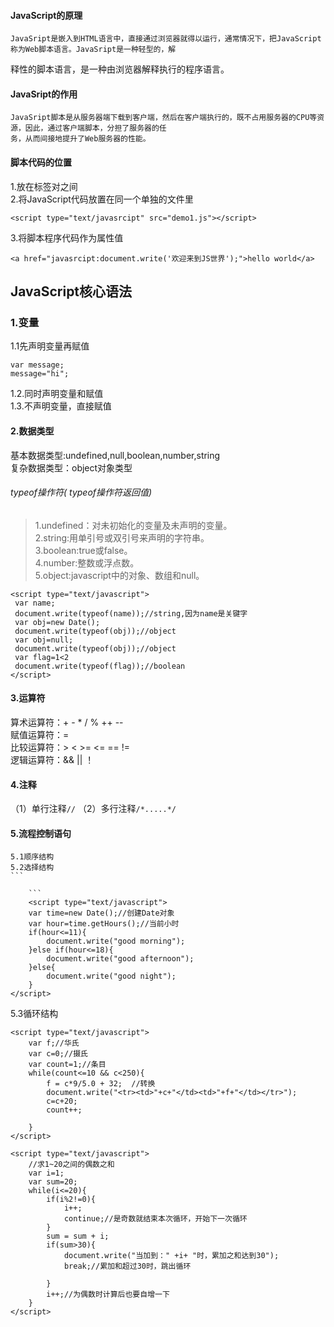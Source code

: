 #### JavaScript的原理
    JavaSript是嵌入到HTML语言中，直接通过浏览器就得以运行，通常情况下，把JavaScript称为Web脚本语言。JavaSript是一种轻型的，解
释性的脚本语言，是一种由浏览器解释执行的程序语言。
#### JavaSript的作用
    JavaSript脚本是从服务器端下载到客户端，然后在客户端执行的，既不占用服务器的CPU等资源，因此，通过客户端脚本，分担了服务器的任
    务，从而间接地提升了Web服务器的性能。
#### 脚本代码的位置
1.放在<script></script>标签对之间<br/>
2.将JavaScript代码放置在同一个单独的文件里<br/>
```
<script type="text/javasrcipt" src="demo1.js"></script>
```
3.将脚本程序代码作为属性值
```
<a href="javasrcipt:document.write('欢迎来到JS世界');">hello world</a>
```
 ## JavaScript核心语法
 ### 1.变量
 1.1先声明变量再赋值
 ```
 var message;
 message="hi";
 ```
 1.2.同时声明变量和赋值<br/>
 1.3.不声明变量，直接赋值
 #### 2.数据类型
 基本数据类型:undefined,null,boolean,number,string<br/>
 复杂数据类型：object对象类型
 ###### typeof操作符( typeof操作符返回值)
 > 1.undefined：对未初始化的变量及未声明的变量。<br/>
 > 2.string:用单引号或双引号来声明的字符串。<br/>
 > 3.boolean:true或false。<br/>
 > 4.number:整数或浮点数。<br/>
 > 5.object:javascript中的对象、数组和null。
 ```
 <script type="text/javascript">
  var name;
  document.write(typeof(name));//string,因为name是关键字
  var obj=new Date();
  document.write(typeof(obj));//object
  var obj=null;
  document.write(typeof(obj));//object
  var flag=1<2
  document.write(typeof(flag));//boolean
</script>
 ```
  #### 3.运算符
  算术运算符：+ - * / % ++ --<br/>
  赋值运算符：=<br/>
  比较运算符：> < >= <= == !=<br/>
  逻辑运算符：&&  ||  ！
  
  #### 4.注释
   （1）单行注释`//`
   （2）多行注释`/*.....*/`
   
  #### 5.流程控制语句
    5.1顺序结构
    5.2选择结构
    ```
  <script type="text/javascript">
	var na;
	if (!na){//判断变量的值是否为undefined或null，可以简写成if(变量)，原本是if(typeof na=="undefined")
		na="liu";
	}
	document.write("名称是" + na);

</script>
```
    ```
    <script type="text/javascript">
	var time=new Date();//创建Date对象
	var hour=time.getHours();//当前小时
	if(hour<=11){
		document.write("good morning");
	}else if(hour<=18){
		document.write("good afternoon");
	}else{
		document.write("good night");
	}
</script>
```
5.3循环结构
```
<script type="text/javascript">
	var f;//华氏
	var c=0;//摄氏
	var count=1;//条目
	while(count<=10 && c<250){
		f = c*9/5.0 + 32;  //转换
		document.write("<tr><td>"+c+"</td><td>"+f+"</td></tr>");
		c=c+20;
		count++;

	}
</script>
```
```
<script type="text/javascript">
	//求1~20之间的偶数之和
	var i=1;
	var sum=20;
	while(i<=20){
		if(i%2!=0){
			i++;
			continue;//是奇数就结束本次循环，开始下一次循环
		}
		sum = sum + i;
		if(sum>30){
			document.write("当加到：" +i+ "时，累加之和达到30");
			break;//累加和超过30时，跳出循环

		}
		i++;//为偶数时计算后也要自增一下
	}
</script>
 ```
 
